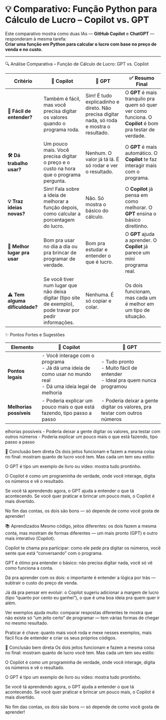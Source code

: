 # 💡 Comparativo: Função Python para Cálculo de Lucro – Copilot vs. GPT

Este comparativo mostra como duas IAs — **GitHub Copilot** e **ChatGPT** — responderam à mesma tarefa:  
**Criar uma função em Python para calcular o lucro com base no preço de venda e no custo.**

---

🔍 Análise Comparativa – Função de Cálculo de Lucro: GPT vs. Copilot

| Critério                       | 🤖 **Copilot**                                                                                           | 🚀 **GPT**                                                                                 | ✅ **Resumo Final**                                                                                        |
| ------------------------------ | -------------------------------------------------------------------------------------------------------- | ------------------------------------------------------------------------------------------ | --------------------------------------------------------------------------------------------------------- |
| **🧠 Fácil de entender?**      | Também é fácil, mas você precisa digitar os valores quando o programa roda.                              | Sim! É tudo explicadinho e direto. Não precisa digitar nada, só roda e mostra o resultado. | O **GPT** é mais tranquilo pra quem só quer ver como funciona. O **Copilot** é bom pra testar de verdade. |
| **🛠️ Dá trabalho usar?**      | Um pouco mais. Você precisa digitar o preço e o custo na hora que o programa pergunta.                   | Nenhum. O valor já tá lá. É só rodar e ver o resultado.                                    | O **GPT** é mais automático. O **Copilot** te faz interagir mais com o programa.                          |
| **💡 Traz ideias novas?**      | Sim! Fala sobre a ideia de melhorar a função depois, como calcular a porcentagem do lucro.               | Não. Só mostra o básico do cálculo.                                                        | O **Copilot** já pensa em como melhorar. O **GPT** ensina o básico direitinho.                            |
| **🧰 Melhor lugar pra usar**   | Bom pra usar no dia a dia ou pra brincar de programar de verdade.                                        | Bom pra estudar e entender o que é lucro.                                                  | O **GPT** ajuda a aprender. O **Copilot** já parece um mini programa real.                                |
| **⚠️ Tem alguma dificuldade?** | Se você tiver num lugar que não deixa digitar (tipo site de exemplo), pode travar por pedir informações. | Nenhuma. É só copiar e colar.                                                              | Os dois funcionam, mas cada um é melhor em um tipo de situação.                                           |

✨ Pontos Fortes e Sugestões

| Elemento                | 🤖 **Copilot**                                                                                                     | 🚀 **GPT**                                                                     |
| ----------------------- | ------------------------------------------------------------------------------------------------------------------ | ------------------------------------------------------------------------------ |
| **Pontos legais**       | - Você interage com o programa<br>- Já dá uma ideia de como usar no mundo real<br>- Dá uma ideia legal de melhoria | - Tudo pronto<br>- Muito fácil de entender<br>- Ideal pra quem nunca programou |
| **Melhorias possíveis** | - Poderia explicar um pouco mais o que está fazendo, tipo passo a passo                                            | - Poderia deixar a gente digitar os valores, pra testar com outros números     |

elhorias possíveis	- Poderia deixar a gente digitar os valores, pra testar com outros números	- Poderia explicar um pouco mais o que está fazendo, tipo passo a passo

🎯 Conclusão bem direta
Os dois jeitos funcionam e fazem a mesma coisa no final: mostram quanto de lucro você tem.
Mas cada um tem seu estilo:

O GPT é tipo um exemplo de livro ou vídeo: mostra tudo prontinho.

O Copilot é como um programinha de verdade, onde você interage, digita os números e vê o resultado.

Se você tá aprendendo agora, o GPT ajuda a entender o que tá acontecendo.
Se você quer praticar e brincar um pouco mais, o Copilot é mais divertido.

No fim das contas, os dois são bons — só depende de como você gosta de aprender!

📚 Aprendizados
Mesmo código, jeitos diferentes: os dois fazem a mesma conta, mas mostram de formas diferentes — um mais pronto (GPT) e outro mais interativo (Copilot).

Copilot te chama pra participar: como ele pede pra digitar os números, você sente que está “conversando” com o programa.

GPT é ótimo pra entender o básico: não precisa digitar nada, você só vê como funciona a conta.

Dá pra aprender com os dois: o importante é entender a lógica por trás — subtrair o custo do preço de venda.

Já dá pra pensar em evoluir: o Copilot sugeriu adicionar a margem de lucro (tipo “quanto por cento eu ganhei”), o que é uma boa ideia pra quem quer ir além.

Ver exemplos ajuda muito: comparar respostas diferentes te mostra que não existe só “um jeito certo” de programar — tem várias formas de chegar no mesmo resultado.

Praticar é chave: quanto mais você roda e mexe nesses exemplos, mais fácil fica de entender e criar os seus próprios códigos.

🎯 Conclusão bem direta
Os dois jeitos funcionam e fazem a mesma coisa no final: mostram quanto de lucro você tem.
Mas cada um tem seu estilo:

O Copilot é como um programinha de verdade, onde você interage, digita os números e vê o resultado.

O GPT é tipo um exemplo de livro ou vídeo: mostra tudo prontinho.

Se você tá aprendendo agora, o GPT ajuda a entender o que tá acontecendo.
Se você quer praticar e brincar um pouco mais, o Copilot é mais divertido.

No fim das contas, os dois são bons — só depende de como você gosta de aprender!
